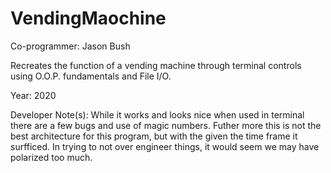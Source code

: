 # VendingMaochine
Co-programmer: Jason Bush

Recreates the function of a vending machine through terminal controls using O.O.P. fundamentals and File I/O.

Year: 2020

Developer Note(s):
While it works and looks nice when used in terminal there are a few bugs and use of magic numbers. Futher more this is not the best 
architecture for this program, but with the given the time frame it surfficed. In trying to not over engineer things, it would seem
we may have polarized too much.
